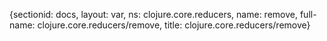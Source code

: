 {sectionid: docs, layout: var, ns: clojure.core.reducers, name: remove, full-name: clojure.core.reducers/remove,
  title: clojure.core.reducers/remove}
